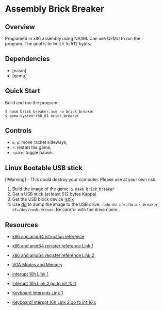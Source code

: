 # Assembly Brick Breaker

## Overview

Programed in x86 assembly using NASM. Can use QEMU to run the program. The goal is to limit it to 512 bytes.

## Dependencies

- [nasm]
- [qemu]

## Quick Start

Build and run the program:
```console
$ nasm brick_breaker.asm -o brick_breaker
$ qemu-system-x86_64 brick_breaker
```

## Controls

- `m`, `p`: move racket sideways,
- `r`: restart the game,
- `space`: toggle pause.

## Linux Bootable USB stick

[!Warning] - This could destroy your computer. Please use at your own risk.

1. Build the image of the game: `$ make brick_breaker`
2. Get a USB stick (at least 512 bytes Kappa)
4. Get the USB block device [lsblk](https://linux.die.net/man/8/lsblk)
5. Use [dd](https://linux.die.net/man/1/dd) to dump the image to the USB drive: `sudo dd if=./brick_breaker of=/dev/<usb-drive>`. Be careful with the drive name.

## Resources

- [x86 and amd64 istruction reference](https://www.felixcloutier.com/x86/index.html)
- [x86 and amd64 register reference Link 1](https://www.eecg.utoronto.ca/~amza/www.mindsec.com/files/x86regs.html)
- [x86 and amd64 register reference Link 2](https://en.wikibooks.org/wiki/X86_Assembly/X86_Architecture)

- [VGA Modes and Memory](https://wiki.osdev.org/Drawing_In_a_Linear_Framebuffer)
- [Interupt 10h Link 1](http://www.ctyme.com/intr/int-10.htm)
- [Interupt 10h Link 2 go to *int 10,0*](https://stanislavs.org/helppc/int_10.html)
- [Keyboard Interupts Link 1](http://www.ctyme.com/intr/int-16.htm)
- [KeyboardI nterupt 16h Link 2 go to *int 16,x*](https://stanislavs.org/helppc/int_16.html)

